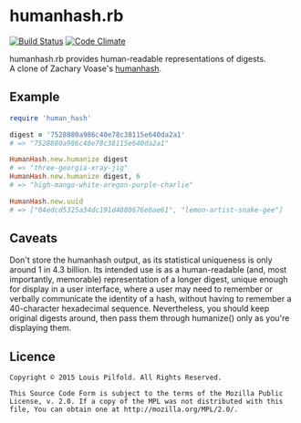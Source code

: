 # humanhash.rb

[![Build Status](https://travis-ci.org/lpil/humanhash.rb.svg?branch=master)](https://travis-ci.org/lpil/humanhash.rb)
[![Code Climate](https://codeclimate.com/github/lpil/humanhash.rb/badges/gpa.svg)](https://codeclimate.com/github/lpil/humanhash.rb)

humanhash.rb provides human-readable representations of digests.  
A clone of Zachary Voase's
[humanhash](https://github.com/zacharyvoase/humanhash).

## Example

```ruby
require 'human_hash'

digest = '7528880a986c40e78c38115e640da2a1'
# => "7528880a986c40e78c38115e640da2a1"

HumanHash.new.humanize digest
# => "three-georgia-xray-jig"
HumanHash.new.humanize digest, 6
# => "high-mango-white-oregon-purple-charlie"

HumanHash.new.uuid
# => ["04edcd5325a34dc191d4880676ebae61", "lemon-artist-snake-gee"]
```

## Caveats

Don't store the humanhash output, as its statistical uniqueness is only around
1 in 4.3 billion. Its intended use is as a human-readable (and, most
importantly, memorable) representation of a longer digest, unique enough for
display in a user interface, where a user may need to remember or verbally
communicate the identity of a hash, without having to remember a 40-character
hexadecimal sequence. Nevertheless, you should keep original digests around,
then pass them through humanize() only as you're displaying them.

## Licence

```
Copyright © 2015 Louis Pilfold. All Rights Reserved.

This Source Code Form is subject to the terms of the Mozilla Public
License, v. 2.0. If a copy of the MPL was not distributed with this
file, You can obtain one at http://mozilla.org/MPL/2.0/.
```
